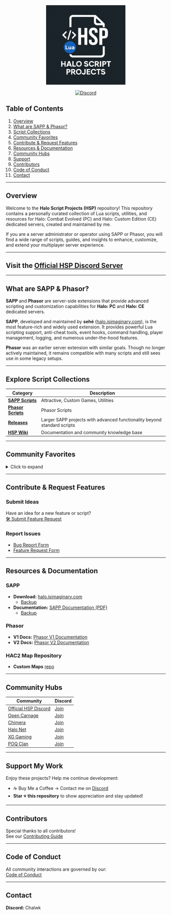 <div align="center">
  <img src="misc/hsp-logo.png" alt="Halo Script Projects" width="250">

[![Discord](https://img.shields.io/badge/Discord-Join_Our_Server-7289DA?style=for-the-badge&logo=discord)](https://discord.gg/D76H7RVPC9)

</div>

## Table of Contents

1. [Overview](#overview)
2. [What are SAPP & Phasor?](#what-are-sapp--phasor)
3. [Script Collections](#explore-script-collections)
4. [Community Favorites](#community-favorites)
5. [Contribute & Request Features](#contribute--request-features)
6. [Resources & Documentation](#resources--documentation)
7. [Community Hubs](#community-hubs)
8. [Support](#support-my-work)
9. [Contributors](#contributors)
10. [Code of Conduct](#code-of-conduct)
11. [Contact](#contact)

---

## Overview

Welcome to the **Halo Script Projects (HSP)** repository! This repository contains a personally curated collection of Lua scripts, utilities, and resources for Halo: Combat Evolved (PC) and Halo: Custom Edition (CE) dedicated servers, created and maintained by me.

If you are a server administrator or operator using SAPP or Phasor, you will find a wide range of scripts, guides, and insights to enhance, customize, and extend your multiplayer server experience.

---

## Visit the [Official HSP Discord Server](https://discord.gg/D76H7RVPC9)

---

## What are SAPP & Phasor?

**SAPP** and **Phasor** are server-side extensions that provide advanced scripting and customization capabilities for **Halo: PC** and **Halo: CE** dedicated servers.

**SAPP**, developed and maintained by **sehé** ([halo.isimaginary.com](http://halo.isimaginary.com)), is the most feature-rich and widely used extension. It provides powerful Lua scripting support, anti-cheat tools, event hooks, command handling, player management, logging, and numerous under-the-hood features.

**Phasor** was an earlier server extension with similar goals. Though no longer actively maintained, it remains compatible with many scripts and still sees use in some legacy setups.

---

## Explore Script Collections

| Category                                                                | Description                                                              |
|-------------------------------------------------------------------------|--------------------------------------------------------------------------|
| [**SAPP Scripts**](./sapp)                                              | Attractive, Custom Games, Utilities                                      |
| [**Phasor Scripts**](./phasor)                                          | Phasor Scripts                                                           |
| [**Releases**](https://github.com/Chalwk/HALO-SCRIPT-PROJECTS/releases) | Larger SAPP projects with advanced functionality beyond standard scripts |
| [**HSP Wiki**](https://github.com/Chalwk/HALO-SCRIPT-PROJECTS/wiki)     | Documentation and community knowledge base                               |

---

## Community Favorites

<details>
<summary>Click to expand</summary>

### Attractive
- [Custom Teleports](./sapp/attractive/custom_teleports.lua)
- [Deployable Mines](./sapp/attractive/deployable_mines.lua)
- [Sprint System](./sapp/attractive/sprint_system.lua)
- [Tactical Insertion](./sapp/attractive/tactical_insertion.lua)
- [Tea Bagging](./sapp/attractive/tea_bagging.lua)
- [Uber](./sapp/attractive/uber.lua)
- [Vanish](./sapp/attractive/vanish.lua)

### Custom Games
- [Divide and Conquer](./sapp/custom_games/divide_and_conquer.lua)
- [Gun Game](./sapp/custom_games/gun_game.lua)
- [Kill Confirmed](./sapp/custom_games/kill_confirmed.lua)
- [Sabotage](./sapp/custom_games/sabotage.lua)
- [Tag](./sapp/custom_games/tag.lua)

### Utility
- [AFK System](./sapp/utility/afk_system.lua)
- [Anti Impersonator](./sapp/utility/anti_impersonator.lua)
- [Auto Message](./sapp/utility/auto_message.lua)
- [Custom Loadouts](./sapp/utility/custom_loadouts.lua)
- [Delay Skip](./sapp/utility/delay_skip.lua)
- [Dynamic Ping Kicker](./sapp/utility/dynamic_ping_kicker.lua)
- [Dynamic Score Limit](./sapp/utility/dynamic_score_limit.lua)
- [Liberty Vehicle Spawner](./sapp/utility/liberty_vehicle_spawner.lua)
- [Notify Me](./sapp/utility/notify_me.lua)
- [Race Assistant](./sapp/utility/race_assistant.lua)
- [Server Logger](./sapp/utility/server_logger.lua)
- [Team Shuffler](./sapp/utility/team_shuffler.lua)
- [Weapon Assigner](./sapp/utility/weapon_assigner.lua)
- [Word Buster](./sapp/utility/word_buster.lua)

### Releases
- [Ready-To-Go SAPP Server](https://github.com/Chalwk/HALO-SCRIPT-PROJECTS/releases/tag/ReadyToGo)

</details>

---

## Contribute & Request Features

### Submit Ideas
Have an idea for a new feature or script?  
[🛠️ Submit Feature Request](https://github.com/Chalwk/HALO-SCRIPT-PROJECTS/issues/new?template=FEATURE_REQUEST.yaml)

### Report Issues
- [Bug Report Form](https://github.com/Chalwk/HALO-SCRIPT-PROJECTS/issues/new?assignees=Chalwk&labels=Bug%2CNeeds+Triage&projects=&template=BUG_REPORT.yaml&title=%5BBUG%5D+%3Ctitle%3E)
- [Feature Request Form](https://github.com/Chalwk/HALO-SCRIPT-PROJECTS/issues/new?assignees=Chalwk&labels=Feature%2CNeeds+Review&projects=&template=FEATURE_REQUEST.yaml&title=%5BFEATURE%5D+%3Ctitle%3E)

---

## Resources & Documentation

### SAPP
- **Download:** [halo.isimaginary.com](http://halo.isimaginary.com)
    - [Backup](./misc/sapp_downloads)
- **Documentation:** [SAPP Documentation (PDF)](http://halo.isimaginary.com/SAPP%20Documentation%20Revision%202.5.pdf)
    - [Backup](./docs/sapp-2.4.pdf)

### Phasor
- **V1 Docs:** [Phasor V1 Documentation](http://phasor.halonet.net/archive/docs/05x.html)
- **V2 Docs:** [Phasor V2 Documentation](http://phasor.halonet.net/archive/docs/200.html)

### HAC2 Map Repository
- **Custom Maps** [repo](https://maps.halonet.net/)

---

## Community Hubs

| Community                                                                                          | Discord                                    |
|----------------------------------------------------------------------------------------------------|--------------------------------------------|
| [Official HSP Discord](https://discord.gg/D76H7RVPC9)                                              | [Join](https://discord.gg/D76H7RVPC9)      |
| [Open Carnage](https://opencarnage.net)                                                            | [Join](https://discord.gg/2pf3Yjb)         |
| [Chimera](https://opencarnage.net/index.php?/topic/6916-chimera-download-source-code-and-discord/) | [Join](https://discord.gg/ZwQeBE2)         |
| [Halo Net](https://opencarnage.net)                                                                | [Join](https://discord.gg/sbSwAR8)         |
| [XG Gaming](https://www.xgclan.com)                                                                | [Join](https://discord.gg/djqM24x8)        |
| [POQ Clan](http://poqclan.com/)                                                                    | [Join](https://discord.com/invite/pTsKsEm) |

---

## Support My Work

Enjoy these projects? Help me continue development:

- ☕ Buy Me a Coffee -> Contact me on [Discord](https://discord.gg/D76H7RVPC9)
- **Star ⭐ this repository** to show appreciation and stay updated!

---

## Contributors

Special thanks to all contributors!  
See our [Contributing Guide](https://github.com/Chalwk/HALO-SCRIPT-PROJECTS/blob/master/CONTRIBUTING.md)

---

## Code of Conduct

All community interactions are governed by our:  
[Code of Conduct](https://github.com/Chalwk/HALO-SCRIPT-PROJECTS/blob/master/CODE_OF_CONDUCT.md)

---

## Contact

**Discord:** Chalwk